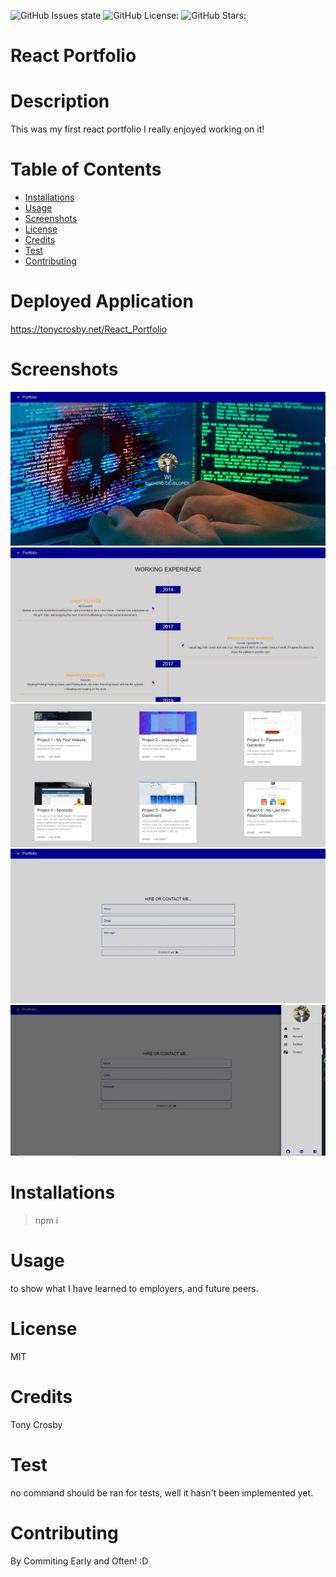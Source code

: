 
  ![GitHub Issues state](https://img.shields.io/github/issues/tonycrosby-tech/React_Portfolio)
  ![GitHub License:](https://img.shields.io/github/license/tonycrosby-tech/React_Portfolio)
  ![GitHub Stars:](https://img.shields.io/github/stars/tonycrosby-tech/React_Portfolio)
# React Portfolio
# Description
This was my first react portfolio I really enjoyed working on it!
# Table of Contents
* [Installations](#Installations)
* [Usage](#Usage)
* [Screenshots](#Screenshots)
* [License](#License)
* [Credits](#Credits)
* [Test](#Test)
* [Contributing](#Contributing)

# Deployed Application
https://tonycrosby.net/React_Portfolio

# Screenshots
![HW](./src/images/react-portfolio-1.JPG)
![HW](./src/images/react-portfolio-2.JPG)
![HW](./src/images/react-portfolio-3.JPG)
![HW](./src/images/react-portfolio-4.JPG)
![HW](./src/images/react-portfolio-5.JPG)
# Installations
> npm i
# Usage
to show what I have learned to employers, and future peers.
# License
MIT
# Credits
Tony Crosby
# Test
no command should be ran for tests, well it hasn't been implemented yet.
# Contributing
By Commiting Early and Often! :D